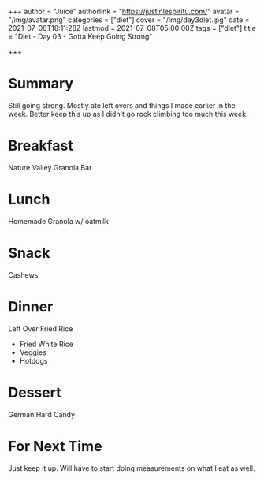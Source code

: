 +++
author = "Juice"
authorlink = "https://justinlespiritu.com/"
avatar = "/img/avatar.png"
categories = ["diet"]
cover = "/img/day3diet.jpg"
date = 2021-07-08T18:11:28Z
lastmod = 2021-07-08T05:00:00Z
tags = ["diet"]
title = "Diet - Day 03 - Gotta Keep Going Strong"

+++
# Summary

Still going strong.  Mostly ate left overs and things I made earlier in the week.  Better keep this up as I didn't go rock climbing too much this week.

# Breakfast

Nature Valley Granola Bar

# Lunch

Homemade Granola w/ oatmilk

# Snack

Cashews

# Dinner

Left Over Fried Rice

* Fried White Rice
* Veggies
* Hotdogs

# Dessert

German Hard Candy

# For Next Time

Just keep it up.  Will have to start doing measurements on what I eat as well.